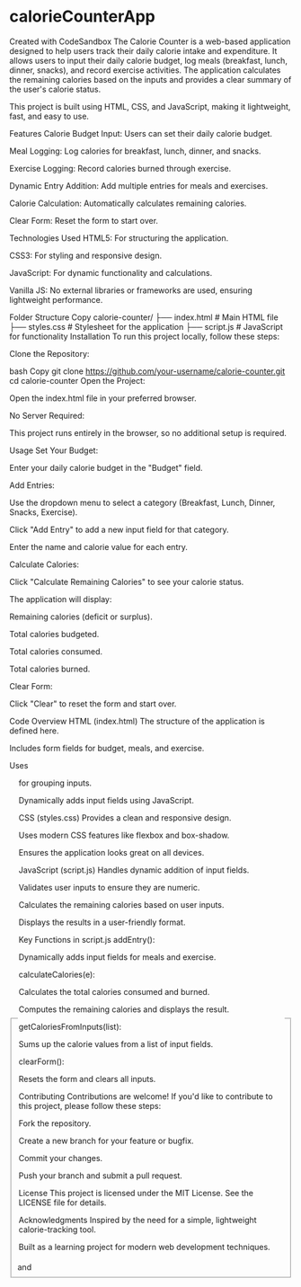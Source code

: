 # calorieCounterApp
Created with CodeSandbox
The Calorie Counter is a web-based application designed to help users track their daily calorie intake and expenditure. It allows users to input their daily calorie budget, log meals (breakfast, lunch, dinner, snacks), and record exercise activities. The application calculates the remaining calories based on the inputs and provides a clear summary of the user's calorie status.

This project is built using HTML, CSS, and JavaScript, making it lightweight, fast, and easy to use.

Features
Calorie Budget Input: Users can set their daily calorie budget.

Meal Logging: Log calories for breakfast, lunch, dinner, and snacks.

Exercise Logging: Record calories burned through exercise.

Dynamic Entry Addition: Add multiple entries for meals and exercises.

Calorie Calculation: Automatically calculates remaining calories.

Clear Form: Reset the form to start over.

Technologies Used
HTML5: For structuring the application.

CSS3: For styling and responsive design.

JavaScript: For dynamic functionality and calculations.

Vanilla JS: No external libraries or frameworks are used, ensuring lightweight performance.

Folder Structure
Copy
calorie-counter/
├── index.html          # Main HTML file
├── styles.css          # Stylesheet for the application
├── script.js           # JavaScript for functionality
Installation
To run this project locally, follow these steps:

Clone the Repository:

bash
Copy
git clone https://github.com/your-username/calorie-counter.git
cd calorie-counter
Open the Project:

Open the index.html file in your preferred browser.

No Server Required:

This project runs entirely in the browser, so no additional setup is required.

Usage
Set Your Budget:

Enter your daily calorie budget in the "Budget" field.

Add Entries:

Use the dropdown menu to select a category (Breakfast, Lunch, Dinner, Snacks, Exercise).

Click "Add Entry" to add a new input field for that category.

Enter the name and calorie value for each entry.

Calculate Calories:

Click "Calculate Remaining Calories" to see your calorie status.

The application will display:

Remaining calories (deficit or surplus).

Total calories budgeted.

Total calories consumed.

Total calories burned.

Clear Form:

Click "Clear" to reset the form and start over.

Code Overview
HTML (index.html)
The structure of the application is defined here.

Includes form fields for budget, meals, and exercise.

Uses <fieldset> and <legend> for grouping inputs.

Dynamically adds input fields using JavaScript.

CSS (styles.css)
Provides a clean and responsive design.

Uses modern CSS features like flexbox and box-shadow.

Ensures the application looks great on all devices.

JavaScript (script.js)
Handles dynamic addition of input fields.

Validates user inputs to ensure they are numeric.

Calculates the remaining calories based on user inputs.

Displays the results in a user-friendly format.

Key Functions in script.js
addEntry():

Dynamically adds input fields for meals and exercise.

calculateCalories(e):

Calculates the total calories consumed and burned.

Computes the remaining calories and displays the result.

getCaloriesFromInputs(list):

Sums up the calorie values from a list of input fields.

clearForm():

Resets the form and clears all inputs.

Contributing
Contributions are welcome! If you'd like to contribute to this project, please follow these steps:

Fork the repository.

Create a new branch for your feature or bugfix.

Commit your changes.

Push your branch and submit a pull request.

License
This project is licensed under the MIT License. See the LICENSE file for details.

Acknowledgments
Inspired by the need for a simple, lightweight calorie-tracking tool.

Built as a learning project for modern web development techniques.


